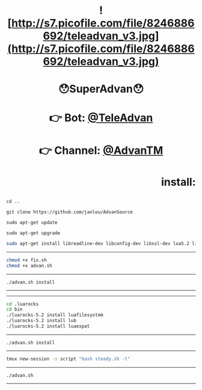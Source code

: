 # <p align="center">  <p align="center">![http://s7.picofile.com/file/8246886692/teleadvan_v3.jpg](http://s7.picofile.com/file/8246886692/teleadvan_v3.jpg)
# <p align="center">😯SuperAdvan😯
# <p align="center">👉 Bot: [@TeleAdvan](http://telegram.me/teleadvan)
# <p align="center">👉 Channel: [@AdvanTM](http://telegram.me/AdvanTM)

# <p align="right">install:
```
cd ..
```
```
git clone https://github.com/janlou/AdvanSource
```
```
sudo apt-get update
```
```
sudo apt-get upgrade
```
```bash
sudo apt-get install libreadline-dev libconfig-dev libssl-dev lua5.2 liblua5.2-dev libevent-dev make unzip git redis-server g++ libjansson-dev libpython-dev expat libexpat1-dev
```
***
```bash
chmod +x fix.sh
chmod +x advan.sh
```
***
`./advan.sh install`
***
***
```bash
cd .luarocks
cd bin
./luarocks-5.2 install luafilesystem
./luarocks-5.2 install lub
./luarocks-5.2 install luaexpat
```
***
`./advan.sh install`
***
```bash
tmux new-session -s script "bash steady.sh -t"
```
***
`./advan.sh`
***
